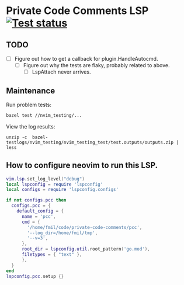 # Private Code Comments LSP [![Test status](https://github.com/filmil/private-code-comments/workflows/Test/badge.svg)](https://github.com/filmil/private-code-comments/workflows/Test/badge.svg)

## TODO

* [ ] Figure out how to get a callback for plugin.HandleAutocmd.
  * [ ] Figure out why the tests are flaky, probably related to above.
    * [ ] LspAttach never arrives.

## Maintenance

Run problem tests:

```bash
bazel test //nvim_testing/...
```

View the log results:

```
unzip -c  bazel-testlogs/nvim_testing/nvim_testing_test/test.outputs/outputs.zip | less
```

## How to  configure neovim to run this LSP.

```lua
vim.lsp.set_log_level("debug")
local lspconfig = require 'lspconfig'
local configs = require 'lspconfig.configs'

if not configs.pcc then
  configs.pcc = {
    default_config = {
      name = 'pcc',
      cmd = {
        '/home/fmil/code/private-code-comments/pcc',
        '--log_dir=/home/fmil/tmp',
        '--v=3',
      },
      root_dir = lspconfig.util.root_pattern('go.mod'),
      filetypes = { "text" },
      },
  }
end
lspconfig.pcc.setup {}
```

